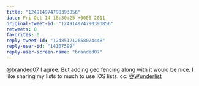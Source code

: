 ```yaml
---
title: "124914974790393856"
date: Fri Oct 14 18:30:25 +0000 2011
original-tweet-id: "124914974790393856"
retweets: 0
favorites: 0
reply-tweet-id: "124851212658024448"
reply-user-id: "14107599"
reply-user-screen-name: "branded07"
---
```

<a href="https://twitter.com/branded07">@branded07</a> I agree. But adding geo fencing along with it would be nice. I like sharing my lists to much to use IOS lists. cc: <a href="https://twitter.com/Wunderlist">@Wunderlist</a>
